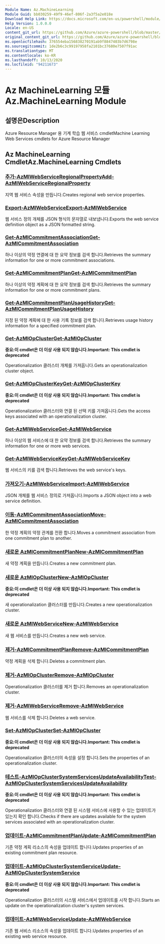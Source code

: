 ```yaml
---
Module Name: Az.MachineLearning
Module Guid: bb030259-49f9-46ef-806f-2a3f5a2e018e
Download Help Link: https://docs.microsoft.com/en-us/powershell/module/az.machinelearning
Help Version: 1.0.0.0
Locale: en-US
content_git_url: https://github.com/Azure/azure-powershell/blob/master/src/MachineLearning/MachineLearning/help/Az.MachineLearning.md
original_content_git_url: https://github.com/Azure/azure-powershell/blob/master/src/MachineLearning/MachineLearning/help/Az.MachineLearning.md
ms.openlocfilehash: 376554eba156838270191ab9f8847403b7d6798e
ms.sourcegitcommit: 1de2b6c3c99197958fa2101bc37680e7507f91ac
ms.translationtype: MT
ms.contentlocale: ko-KR
ms.lasthandoff: 10/13/2020
ms.locfileid: "94211673"
---
```

# <span data-ttu-id="3735d-101">Az MachineLearning 모듈</span><span class="sxs-lookup"><span data-stu-id="3735d-101">Az.MachineLearning Module</span></span>
## <span data-ttu-id="3735d-102">설명은</span><span class="sxs-lookup"><span data-stu-id="3735d-102">Description</span></span>
<span data-ttu-id="3735d-103">Azure Resource Manager 용 기계 학습 웹 서비스 cmdlet</span><span class="sxs-lookup"><span data-stu-id="3735d-103">Machine Learning Web Services cmdlets for Azure Resource Manager</span></span>

## <span data-ttu-id="3735d-104">Az MachineLearning Cmdlet</span><span class="sxs-lookup"><span data-stu-id="3735d-104">Az.MachineLearning Cmdlets</span></span>
### [<span data-ttu-id="3735d-105">추가-AzMlWebServiceRegionalProperty</span><span class="sxs-lookup"><span data-stu-id="3735d-105">Add-AzMlWebServiceRegionalProperty</span></span>](Add-AzMlWebServiceRegionalProperty.md)
<span data-ttu-id="3735d-106">지역 웹 서비스 속성을 만듭니다.</span><span class="sxs-lookup"><span data-stu-id="3735d-106">Creates regional web service properties.</span></span>

### [<span data-ttu-id="3735d-107">Export-AzMlWebService</span><span class="sxs-lookup"><span data-stu-id="3735d-107">Export-AzMlWebService</span></span>](Export-AzMlWebService.md)
<span data-ttu-id="3735d-108">웹 서비스 정의 개체를 JSON 형식의 문자열로 내보냅니다.</span><span class="sxs-lookup"><span data-stu-id="3735d-108">Exports the web service definition object as a JSON formatted string.</span></span>

### [<span data-ttu-id="3735d-109">Get-AzMlCommitmentAssociation</span><span class="sxs-lookup"><span data-stu-id="3735d-109">Get-AzMlCommitmentAssociation</span></span>](Get-AzMlCommitmentAssociation.md)
<span data-ttu-id="3735d-110">하나 이상의 약정 연결에 대 한 요약 정보를 검색 합니다.</span><span class="sxs-lookup"><span data-stu-id="3735d-110">Retrieves the summary information for one or more commitment associations.</span></span>

### [<span data-ttu-id="3735d-111">Get-AzMlCommitmentPlan</span><span class="sxs-lookup"><span data-stu-id="3735d-111">Get-AzMlCommitmentPlan</span></span>](Get-AzMlCommitmentPlan.md)
<span data-ttu-id="3735d-112">하나 이상의 약정 계획에 대 한 요약 정보를 검색 합니다.</span><span class="sxs-lookup"><span data-stu-id="3735d-112">Retrieves the summary information for one or more commitment plans.</span></span>

### [<span data-ttu-id="3735d-113">Get-AzMlCommitmentPlanUsageHistory</span><span class="sxs-lookup"><span data-stu-id="3735d-113">Get-AzMlCommitmentPlanUsageHistory</span></span>](Get-AzMlCommitmentPlanUsageHistory.md)
<span data-ttu-id="3735d-114">지정 된 약정 계획에 대 한 사용 기록 정보를 검색 합니다.</span><span class="sxs-lookup"><span data-stu-id="3735d-114">Retrieves usage history information for a specified commitment plan.</span></span>

### [<span data-ttu-id="3735d-115">Get-AzMlOpCluster</span><span class="sxs-lookup"><span data-stu-id="3735d-115">Get-AzMlOpCluster</span></span>](Get-AzMlOpCluster.md)
<span data-ttu-id="3735d-116">**중요:이 cmdlet은 더 이상 사용 되지 않습니다.**</span><span class="sxs-lookup"><span data-stu-id="3735d-116">**Important: This cmdlet is deprecated**</span></span>

<span data-ttu-id="3735d-117">Operationalization 클러스터 개체를 가져옵니다.</span><span class="sxs-lookup"><span data-stu-id="3735d-117">Gets an operationalization cluster object.</span></span>

### [<span data-ttu-id="3735d-118">Get-AzMlOpClusterKey</span><span class="sxs-lookup"><span data-stu-id="3735d-118">Get-AzMlOpClusterKey</span></span>](Get-AzMlOpClusterKey.md)
<span data-ttu-id="3735d-119">**중요:이 cmdlet은 더 이상 사용 되지 않습니다.**</span><span class="sxs-lookup"><span data-stu-id="3735d-119">**Important: This cmdlet is deprecated**</span></span>

<span data-ttu-id="3735d-120">Operationalization 클러스터와 연결 된 선택 키를 가져옵니다.</span><span class="sxs-lookup"><span data-stu-id="3735d-120">Gets the access keys associated with an operationalization cluster.</span></span>

### [<span data-ttu-id="3735d-121">Get-AzMlWebService</span><span class="sxs-lookup"><span data-stu-id="3735d-121">Get-AzMlWebService</span></span>](Get-AzMlWebService.md)
<span data-ttu-id="3735d-122">하나 이상의 웹 서비스에 대 한 요약 정보를 검색 합니다.</span><span class="sxs-lookup"><span data-stu-id="3735d-122">Retrieves the summary information for one or more web services.</span></span>

### [<span data-ttu-id="3735d-123">Get-AzMlWebServiceKey</span><span class="sxs-lookup"><span data-stu-id="3735d-123">Get-AzMlWebServiceKey</span></span>](Get-AzMlWebServiceKey.md)
<span data-ttu-id="3735d-124">웹 서비스의 키를 검색 합니다.</span><span class="sxs-lookup"><span data-stu-id="3735d-124">Retrieves the web service's keys.</span></span>

### [<span data-ttu-id="3735d-125">가져오기-AzMlWebService</span><span class="sxs-lookup"><span data-stu-id="3735d-125">Import-AzMlWebService</span></span>](Import-AzMlWebService.md)
<span data-ttu-id="3735d-126">JSON 개체를 웹 서비스 정의로 가져옵니다.</span><span class="sxs-lookup"><span data-stu-id="3735d-126">Imports a JSON object into a web service definition.</span></span>

### [<span data-ttu-id="3735d-127">이동-AzMlCommitmentAssociation</span><span class="sxs-lookup"><span data-stu-id="3735d-127">Move-AzMlCommitmentAssociation</span></span>](Move-AzMlCommitmentAssociation.md)
<span data-ttu-id="3735d-128">한 약정 계획의 약정 관계를 전환 합니다.</span><span class="sxs-lookup"><span data-stu-id="3735d-128">Moves a commitment association from one commitment plan to another.</span></span>

### [<span data-ttu-id="3735d-129">새로운 AzMlCommitmentPlan</span><span class="sxs-lookup"><span data-stu-id="3735d-129">New-AzMlCommitmentPlan</span></span>](New-AzMlCommitmentPlan.md)
<span data-ttu-id="3735d-130">새 약정 계획을 만듭니다.</span><span class="sxs-lookup"><span data-stu-id="3735d-130">Creates a new commitment plan.</span></span>

### [<span data-ttu-id="3735d-131">새로운 AzMlOpCluster</span><span class="sxs-lookup"><span data-stu-id="3735d-131">New-AzMlOpCluster</span></span>](New-AzMlOpCluster.md)
<span data-ttu-id="3735d-132">**중요:이 cmdlet은 더 이상 사용 되지 않습니다.**</span><span class="sxs-lookup"><span data-stu-id="3735d-132">**Important: This cmdlet is deprecated**</span></span>

<span data-ttu-id="3735d-133">새 operationalization 클러스터를 만듭니다.</span><span class="sxs-lookup"><span data-stu-id="3735d-133">Creates a new operationalization cluster.</span></span>

### [<span data-ttu-id="3735d-134">새로운 AzMlWebService</span><span class="sxs-lookup"><span data-stu-id="3735d-134">New-AzMlWebService</span></span>](New-AzMlWebService.md)
<span data-ttu-id="3735d-135">새 웹 서비스를 만듭니다.</span><span class="sxs-lookup"><span data-stu-id="3735d-135">Creates a new web service.</span></span>

### [<span data-ttu-id="3735d-136">제거-AzMlCommitmentPlan</span><span class="sxs-lookup"><span data-stu-id="3735d-136">Remove-AzMlCommitmentPlan</span></span>](Remove-AzMlCommitmentPlan.md)
<span data-ttu-id="3735d-137">약정 계획을 삭제 합니다.</span><span class="sxs-lookup"><span data-stu-id="3735d-137">Deletes a commitment plan.</span></span>

### [<span data-ttu-id="3735d-138">제거-AzMlOpCluster</span><span class="sxs-lookup"><span data-stu-id="3735d-138">Remove-AzMlOpCluster</span></span>](Remove-AzMlOpCluster.md)
<span data-ttu-id="3735d-139">Operationalization 클러스터를 제거 합니다.</span><span class="sxs-lookup"><span data-stu-id="3735d-139">Removes an operationalization cluster.</span></span>

### [<span data-ttu-id="3735d-140">제거-AzMlWebService</span><span class="sxs-lookup"><span data-stu-id="3735d-140">Remove-AzMlWebService</span></span>](Remove-AzMlWebService.md)
<span data-ttu-id="3735d-141">웹 서비스를 삭제 합니다.</span><span class="sxs-lookup"><span data-stu-id="3735d-141">Deletes a web service.</span></span>

### [<span data-ttu-id="3735d-142">Set-AzMlOpCluster</span><span class="sxs-lookup"><span data-stu-id="3735d-142">Set-AzMlOpCluster</span></span>](Set-AzMlOpCluster.md)
<span data-ttu-id="3735d-143">**중요:이 cmdlet은 더 이상 사용 되지 않습니다.**</span><span class="sxs-lookup"><span data-stu-id="3735d-143">**Important: This cmdlet is deprecated**</span></span>

<span data-ttu-id="3735d-144">Operationalization 클러스터의 속성을 설정 합니다.</span><span class="sxs-lookup"><span data-stu-id="3735d-144">Sets the properties of an operationalization cluster.</span></span>

### [<span data-ttu-id="3735d-145">테스트-AzMlOpClusterSystemServicesUpdateAvailability</span><span class="sxs-lookup"><span data-stu-id="3735d-145">Test-AzMlOpClusterSystemServicesUpdateAvailability</span></span>](Test-AzMlOpClusterSystemServicesUpdateAvailability.md)
<span data-ttu-id="3735d-146">**중요:이 cmdlet은 더 이상 사용 되지 않습니다.**</span><span class="sxs-lookup"><span data-stu-id="3735d-146">**Important: This cmdlet is deprecated**</span></span>

<span data-ttu-id="3735d-147">Operationalization 클러스터와 연결 된 시스템 서비스에 사용할 수 있는 업데이트가 있는지 확인 합니다.</span><span class="sxs-lookup"><span data-stu-id="3735d-147">Checks if there are updates available for the system services associated with an operationalization cluster.</span></span>

### [<span data-ttu-id="3735d-148">업데이트-AzMlCommitmentPlan</span><span class="sxs-lookup"><span data-stu-id="3735d-148">Update-AzMlCommitmentPlan</span></span>](Update-AzMlCommitmentPlan.md)
<span data-ttu-id="3735d-149">기존 약정 계획 리소스의 속성을 업데이트 합니다.</span><span class="sxs-lookup"><span data-stu-id="3735d-149">Updates properties of an existing commitment plan resource.</span></span>

### [<span data-ttu-id="3735d-150">업데이트-AzMlOpClusterSystemService</span><span class="sxs-lookup"><span data-stu-id="3735d-150">Update-AzMlOpClusterSystemService</span></span>](Update-AzMlOpClusterSystemService.md)
<span data-ttu-id="3735d-151">**중요:이 cmdlet은 더 이상 사용 되지 않습니다.**</span><span class="sxs-lookup"><span data-stu-id="3735d-151">**Important: This cmdlet is deprecated**</span></span>

<span data-ttu-id="3735d-152">Operationalization 클러스터의 시스템 서비스에서 업데이트를 시작 합니다.</span><span class="sxs-lookup"><span data-stu-id="3735d-152">Starts an update on the operationalization cluster's system services.</span></span>

### [<span data-ttu-id="3735d-153">업데이트-AzMlWebService</span><span class="sxs-lookup"><span data-stu-id="3735d-153">Update-AzMlWebService</span></span>](Update-AzMlWebService.md)
<span data-ttu-id="3735d-154">기존 웹 서비스 리소스의 속성을 업데이트 합니다.</span><span class="sxs-lookup"><span data-stu-id="3735d-154">Updates properties of an existing web service resource.</span></span>


